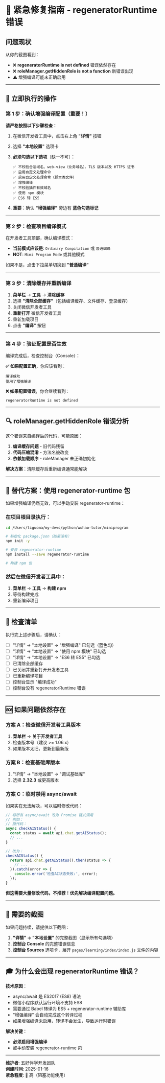 # 🚨 紧急修复指南 - regeneratorRuntime 错误

## 问题现状

从你的截图看到：

- ❌ **regeneratorRuntime is not defined** 错误依然存在
- ❌ **roleManager.getHiddenRole is not a function** 新错误出现
- ⚠️ 增强编译可能未正确启用

---

## 🔧 立即执行的操作

### 第 1 步：确认增强编译配置（重要！）

**请严格按照以下步骤检查**：

1. 在微信开发者工具中，点击右上角 **"详情"** 按钮

2. 选择 **"本地设置"** 选项卡

3. **必须勾选以下选项**（缺一不可）：

   ```
   ✅ 不校验合法域名、web-view（业务域名）、TLS 版本以及 HTTPS 证书
   ✅ 启用自定义处理命令
   ✅ 启用自定义处理命令（脚本类文件）
   ✅ 增强编译
   ✅ 不校验插件有效域名
   ✅ 使用 npm 模块
   ✅ ES6 转 ES5
   ```

4. **重要**：确认 **"增强编译"** 旁边有 **蓝色勾选标记**

---

### 第 2 步：检查项目编译模式

在开发者工具顶部，确认编译模式：

- **当前模式应该是**: `Ordinary Compilation` 或 `普通编译`
- **NOT**: `Mini Program Mode` 或其他模式

如果不是，点击下拉菜单切换到 **"普通编译"**

---

### 第 3 步：清除缓存并重新编译

1. **菜单栏** → **工具** → **清除缓存**
2. 选择 **"清除全部缓存"**（包括编译缓存、文件缓存、登录缓存）
3. 关闭微信开发者工具
4. **重新打开** 微信开发者工具
5. 重新加载项目
6. 点击 **"编译"** 按钮

---

### 第 4 步：验证配置是否生效

编译完成后，检查控制台（Console）：

**✅ 如果配置正确**，你应该看到：

```
编译成功
使用了增强编译
```

**❌ 如果配置错误**，你会继续看到：

```
regeneratorRuntime is not defined
```

---

## 🔍 roleManager.getHiddenRole 错误分析

这个错误来自编译后的代码，可能原因：

1. **编译缓存问题** - 旧代码残留
2. **代码压缩混淆** - 方法名被改变
3. **依赖加载顺序** - roleManager 未正确初始化

**解决方案**：清除缓存后重新编译通常能解决

---

## 🎯 替代方案：使用 regenerator-runtime 包

如果增强编译仍然无效，可以手动安装 regenerator-runtime：

### 在项目根目录执行：

```bash
cd /Users/liguoma/my-devs/python/wuhao-tutor/miniprogram

# 初始化 package.json（如果没有）
npm init -y

# 安装 regenerator-runtime
npm install --save regenerator-runtime

# 构建 npm 包
```

### 然后在微信开发者工具中：

1. **菜单栏** → **工具** → **构建 npm**
2. 等待构建完成
3. 重新编译项目

---

## 📝 检查清单

执行完上述步骤后，请确认：

- [ ] "详情" → "本地设置" → "增强编译" 已勾选（蓝色勾）
- [ ] "详情" → "本地设置" → "使用 npm 模块" 已勾选
- [ ] "详情" → "本地设置" → "ES6 转 ES5" 已勾选
- [ ] 已清除全部缓存
- [ ] 已关闭并重新打开开发者工具
- [ ] 已重新编译项目
- [ ] 控制台显示 "编译成功"
- [ ] 控制台没有 regeneratorRuntime 错误

---

## 🆘 如果问题依然存在

### 方案 A：检查微信开发者工具版本

1. **菜单栏** → **关于开发者工具**
2. 检查版本号（建议 >= 1.06.x）
3. 如果版本太旧，更新到最新版

### 方案 B：检查基础库版本

1. "详情" → "本地设置" → "调试基础库"
2. 选择 **2.32.3** 或更高版本

### 方案 C：临时禁用 async/await

如果实在无法解决，可以临时修改代码：

```javascript
// 将所有 async/await 改为 Promise 链式调用
// 例如：
// 原代码：
async checkAIStatus() {
  const status = await api.chat.getAIStatus();
  // ...
}

// 改为：
checkAIStatus() {
  return api.chat.getAIStatus().then(status => {
    // ...
  }).catch(error => {
    console.error('检查AI状态失败:', error);
  });
}
```

**但这需要大量修改代码，不推荐！优先解决编译配置问题。**

---

## 📸 需要的截图

如果问题持续，请提供以下截图：

1. **"详情" → "本地设置"** 的完整截图（显示所有勾选项）
2. **控制台 Console** 的完整错误信息
3. **控制台 Sources** 选项卡，展开 `pages/learning/index/index.js` 文件的内容

---

## 🎓 为什么会出现 regeneratorRuntime 错误？

**技术原因**：

- async/await 是 ES2017 (ES8) 语法
- 微信小程序默认运行环境不支持 ES8
- 需要通过 Babel 转译为 ES5 + regenerator-runtime 辅助库
- "增强编译" 会自动完成这个转译过程
- 如果增强编译未启用，转译不会发生，导致运行时错误

**解决关键**：

- **必须启用增强编译**
- 或手动安装 regenerator-runtime 包

---

**维护者**: 五好伴学开发团队  
**创建时间**: 2025-01-16  
**紧急程度**: 🔴 高（阻塞功能使用）

